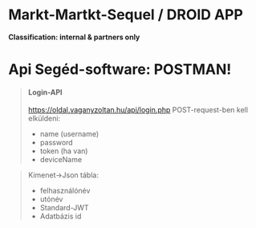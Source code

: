 # Markt-Martkt-Sequel / DROID APP
**Classification: internal & partners only**

# Api Segéd-software: POSTMAN!
> #### Login-API
> https://oldal.vaganyzoltan.hu/api/login.php
> POST-request-ben kell elküldeni:
> - name (username)
> - password
> - token (ha van)
> - deviceName

> Kimenet->Json tábla:
>  - felhasználónév
>  - utónév
>  - Standard-JWT
>  - Adatbázis id
